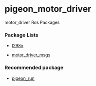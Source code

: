 # pigeon_motor_driver

motor_driver Ros Packages

### Package Lists

- [l298n](https://github.com/PigeonSensei/pigeon_motor_driver/tree/master/l298n)

- [motor_driver_msgs](https://github.com/PigeonSensei/pigeon_motor_driver/tree/master/motor_driver_msgs)


### Recommended package

- [pigeon_run](https://github.com/PigeonSensei/pigeon_run)

  
